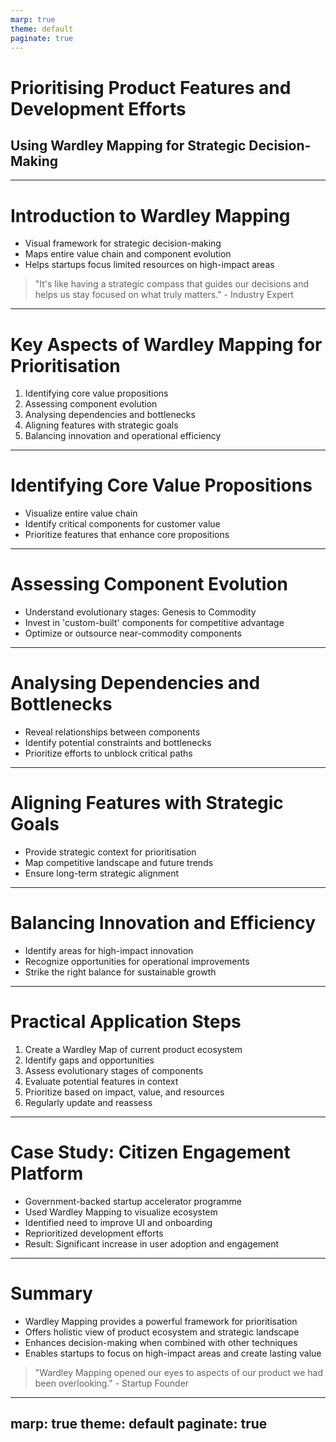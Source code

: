 ```yaml
---
marp: true
theme: default
paginate: true
---
```


# Prioritising Product Features and Development Efforts
## Using Wardley Mapping for Strategic Decision-Making

---

# Introduction to Wardley Mapping

- Visual framework for strategic decision-making
- Maps entire value chain and component evolution
- Helps startups focus limited resources on high-impact areas

> "It's like having a strategic compass that guides our decisions and helps us stay focused on what truly matters." - Industry Expert

---

# Key Aspects of Wardley Mapping for Prioritisation

1. Identifying core value propositions
2. Assessing component evolution
3. Analysing dependencies and bottlenecks
4. Aligning features with strategic goals
5. Balancing innovation and operational efficiency

---

# Identifying Core Value Propositions

- Visualize entire value chain
- Identify critical components for customer value
- Prioritize features that enhance core propositions

---

# Assessing Component Evolution

- Understand evolutionary stages: Genesis to Commodity
- Invest in 'custom-built' components for competitive advantage
- Optimize or outsource near-commodity components

---

# Analysing Dependencies and Bottlenecks

- Reveal relationships between components
- Identify potential constraints and bottlenecks
- Prioritize efforts to unblock critical paths

---

# Aligning Features with Strategic Goals

- Provide strategic context for prioritisation
- Map competitive landscape and future trends
- Ensure long-term strategic alignment

---

# Balancing Innovation and Efficiency

- Identify areas for high-impact innovation
- Recognize opportunities for operational improvements
- Strike the right balance for sustainable growth

---

# Practical Application Steps

1. Create a Wardley Map of current product ecosystem
2. Identify gaps and opportunities
3. Assess evolutionary stages of components
4. Evaluate potential features in context
5. Prioritize based on impact, value, and resources
6. Regularly update and reassess

---

# Case Study: Citizen Engagement Platform

- Government-backed startup accelerator programme
- Used Wardley Mapping to visualize ecosystem
- Identified need to improve UI and onboarding
- Reprioritized development efforts
- Result: Significant increase in user adoption and engagement

---

# Summary

- Wardley Mapping provides a powerful framework for prioritisation
- Offers holistic view of product ecosystem and strategic landscape
- Enhances decision-making when combined with other techniques
- Enables startups to focus on high-impact areas and create lasting value

> "Wardley Mapping opened our eyes to aspects of our product we had been overlooking." - Startup Founder

---
marp: true
theme: default
paginate: true
---
